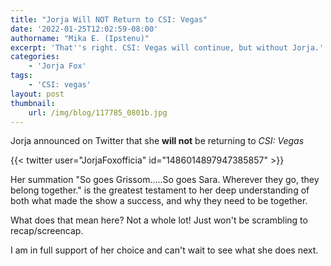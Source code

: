 ```yaml
---
title: "Jorja Will NOT Return to CSI: Vegas"
date: '2022-01-25T12:02:59-08:00'
authorname: "Mika E. (Ipstenu)"
excerpt: 'That''s right. CSI: Vegas will continue, but without Jorja.'
categories:
    - 'Jorja Fox'
tags:
    - 'CSI: vegas'
layout: post
thumbnail:
    url: /img/blog/117785_0801b.jpg
---
```


Jorja announced on Twitter that she **will not** be returning to _CSI: Vegas_

{{< twitter user="JorjaFoxofficia" id="1486014897947385857" >}}

Her summation "So goes Grissom…..So goes Sara. Wherever they go, they belong together." is the greatest testament to her deep understanding of both what made the show a success, and why they need to be together.

What does that mean here? Not a whole lot! Just won't be scrambling to recap/screencap.

I am in full support of her choice and can't wait to see what she does next.
